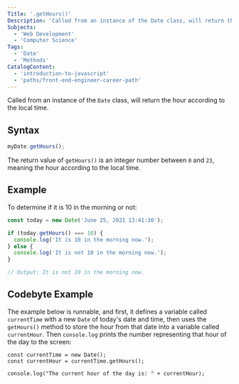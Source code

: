 ```yaml
---
Title: '.getHours()'
Description: 'Called from an instance of the Date class, will return the hour according to the local time.'
Subjects:
  - 'Web Development'
  - 'Computer Science'
Tags:
  - 'Date'
  - 'Methods'
CatalogContent:
  - 'introduction-to-javascript'
  - 'paths/front-end-engineer-career-path'
---
```


Called from an instance of the `Date` class, will return the hour according to the local time.

## Syntax

```js
myDate.getHours();
```

The return value of `getHours()` is an integer number between `0` and `23`, meaning the hour according to the local time.

## Example

To determine if it is 10 in the morning or not:

```js
const today = new Date('June 25, 2021 13:41:30');

if (today.getHours() === 10) {
  console.log('It is 10 in the morning now.');
} else {
  console.log('It is not 10 in the morning now.');
}

// Output: It is not 10 in the morning now.
```

## Codebyte Example

The example below is runnable, and first, it defines a variable called `currentTime` with a new `Date` of today's date and time, then uses the `getHours()` method to store the hour from that date into a variable called `currentHour`. Then `console.log` prints the number representing that hour of the day to the screen:

```codebyte/javascript
const currentTime = new Date();
const currentHour = currentTime.getHours();

console.log("The current hour of the day is: " + currentHour);
```
